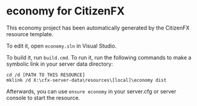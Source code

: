 # economy for CitizenFX

This economy project has been automatically generated by the CitizenFX resource template.

To edit it, open `economy.sln` in Visual Studio.

To build it, run `build.cmd`. To run it, run the following commands to make a symbolic link in your server data directory:

```dos
cd /d [PATH TO THIS RESOURCE]
mklink /d X:\cfx-server-data\resources\[local]\economy dist
```

Afterwards, you can use `ensure economy` in your server.cfg or server console to start the resource.